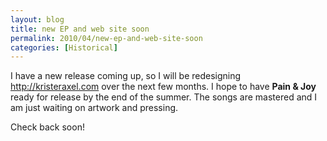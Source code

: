 ```yaml
---
layout: blog
title: new EP and web site soon
permalink: 2010/04/new-ep-and-web-site-soon
categories: [Historical]
---
```


<p>I have a new release coming up, so I will be redesigning <a href="http://kristeraxel.com" title="http://kristeraxel.com">http://kristeraxel.com</a> over the next few months. I hope to have <strong>Pain &amp; Joy</strong> ready for release by the end of the summer. The songs are mastered and I am just waiting on artwork and pressing.</p>
<p>Check back soon!</p>
